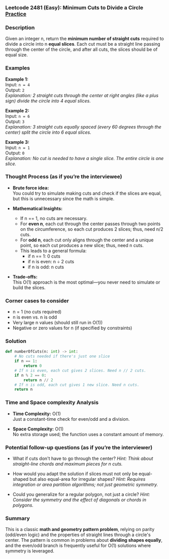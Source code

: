 ### Leetcode 2481 (Easy): Minimum Cuts to Divide a Circle [Practice](https://leetcode.com/problems/minimum-cuts-to-divide-a-circle)

### Description  
Given an integer n, return the **minimum number of straight cuts** required to divide a circle into n **equal slices**. Each cut must be a straight line passing through the center of the circle, and after all cuts, the slices should be of equal size.

### Examples  

**Example 1:**  
Input: `n = 4`  
Output: `2`  
*Explanation: 2 straight cuts through the center at right angles (like a plus sign) divide the circle into 4 equal slices.*

**Example 2:**  
Input: `n = 6`  
Output: `3`  
*Explanation: 3 straight cuts equally spaced (every 60 degrees through the center) split the circle into 6 equal slices.*

**Example 3:**  
Input: `n = 1`  
Output: `0`  
*Explanation: No cut is needed to have a single slice. The entire circle is one slice.*


### Thought Process (as if you’re the interviewee)  

- **Brute force idea:**  
  You could try to simulate making cuts and check if the slices are equal, but this is unnecessary since the math is simple.

- **Mathematical Insights:**  
  - If n == 1, no cuts are necessary.
  - For **even n**, each cut through the center passes through two points on the circumference, so each cut produces 2 slices; thus, need n/2 cuts.
  - For **odd n**, each cut only aligns through the center and a unique point, so each cut produces a new slice; thus, need n cuts.
  - This leads to a general formula: 
      - if n == 1: 0 cuts
      - if n is even: n ÷ 2 cuts
      - if n is odd: n cuts

- **Trade-offs:**  
  This O(1) approach is the most optimal—you never need to simulate or build the slices.


### Corner cases to consider  
- n = 1 (no cuts required)
- n is even vs. n is odd
- Very large n values (should still run in O(1))
- Negative or zero values for n (if specified by constraints)

### Solution

```python
def numberOfCuts(n: int) -> int:
    # No cuts needed if there's just one slice
    if n == 1:
        return 0
    # If n is even, each cut gives 2 slices. Need n // 2 cuts.
    if n % 2 == 0:
        return n // 2
    # If n is odd, each cut gives 1 new slice. Need n cuts.
    return n
```

### Time and Space complexity Analysis  

- **Time Complexity:** O(1)  
  Just a constant-time check for even/odd and a division.

- **Space Complexity:** O(1)  
  No extra storage used; the function uses a constant amount of memory.


### Potential follow-up questions (as if you’re the interviewer)  

- What if cuts don't have to go through the center?
  *Hint: Think about straight-line chords and maximum pieces for n cuts.*

- How would you adapt the solution if slices must not only be equal-shaped but also equal-area for irregular shapes?
  *Hint: Requires integration or area partition algorithms; not just geometric symmetry.*

- Could you generalize for a regular polygon, not just a circle?
  *Hint: Consider the symmetry and the effect of diagonals or chords in polygons.*

### Summary
This is a classic **math and geometry pattern problem**, relying on parity (odd/even logic) and the properties of straight lines through a circle's center. The pattern is common in problems about **dividing shapes equally**, and the even/odd branch is frequently useful for O(1) solutions where symmetry is leveraged.